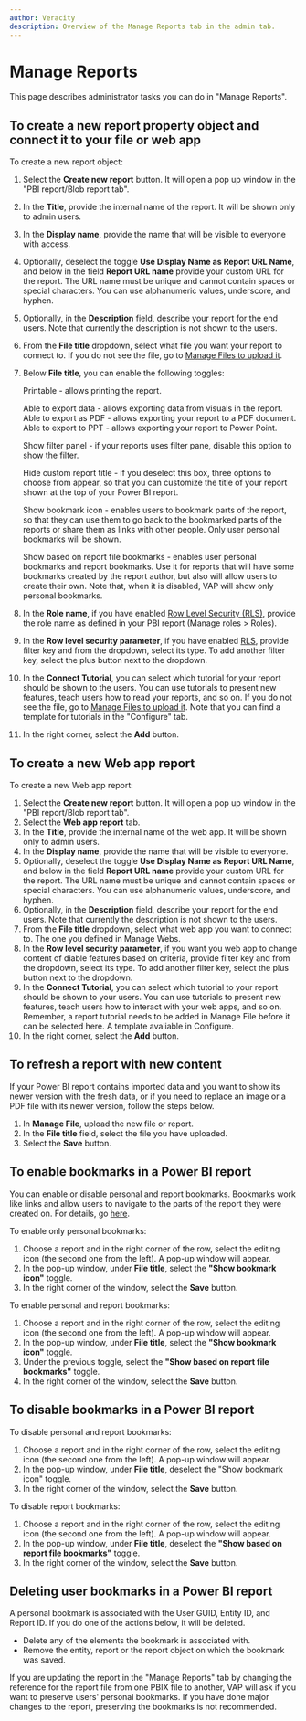 ```yaml
---
author: Veracity
description: Overview of the Manage Reports tab in the admin tab.
---
```


# Manage Reports
This page describes administrator tasks you can do in "Manage Reports".

## To create a new report property object and connect it to your file or web app
To create a new report object:
1. Select the **Create new report** button. It will open a pop up window in the "PBI report/Blob report tab".
2. In the **Title**, provide the internal name of the report. It will be shown only to admin users.
3. In the **Display name**, provide the name that will be visible to everyone with access.
4. Optionally, deselect the toggle **Use Display Name as Report URL Name**, and below in the field **Report URL name** provide your custom URL for the report. The URL name must be unique and cannot contain spaces or special characters. You can use alphanumeric values, underscore, and hyphen.
5. Optionally, in the **Description** field, describe your report for the end users. Note that currently the description is not shown to the users.
6. From the **File title** dropdown, select what file you want your report to connect to. If you do not see the file, go to [Manage Files to upload it](manage-files.md).
7. Below **File title**, you can enable the following toggles:

	Printable - allows printing the report.
	
	Able to export data - allows exporting data from visuals in the report.
	Able to export as PDF  - allows exporting your report to a PDF document.
	Able to export to PPT - allows exporting your report to Power Point.
	
	Show filter panel - if your reports uses filter pane, disable this option to show the filter.
	
	Hide custom report title - if you deselect this box, three options to choose from appear, so that you can customize the title of your report shown at the top of your Power BI report.
	
	Show bookmark icon - enables users to bookmark parts of the report, so that they can use them to go back to the bookmarked parts of the reports or share them as links with other people. Only user personal bookmarks will be shown.
		
	Show based on report file bookmarks - enables user personal bookmarks and report bookmarks. Use it for reports that will have some bookmarks created by the report author, but also will allow users to create their own. Note that, when it is disabled, VAP will show only personal bookmarks.

8. In the **Role name**, if you have enabled [Row Level Security (RLS)](../data.md), provide the role name as defined in your PBI report (Manage roles > Roles).
9. In the **Row level security parameter**, if you have enabled [RLS](../data.md), provide filter key and from the dropdown, select its type. To add another filter key, select the plus button next to the dropdown.
10. In the **Connect Tutorial**, you can select which tutorial for your report should be shown to the users. You can use tutorials to present new features, teach users how to read your reports, and so on. If you do not see the file, go to [Manage Files to upload it](manage-files.md). Note that you can find a template for tutorials in the "Configure" tab.
11. In the right corner, select the **Add** button.

## To create a new Web app report

To create a new Web app report:
1. Select the **Create new report** button. It will open a pop up window in the "PBI report/Blob report tab".
2. Select the **Web app report** tab.
3.  In the **Title**, provide the internal name of the web app. It will be shown only to admin users.
4.  In the **Display name**, provide the name that will be visible to everyone.
5. Optionally, deselect the toggle **Use Display Name as Report URL Name**, and below in the field **Report URL name** provide your custom URL for the report. The URL name must be unique and cannot contain spaces or special characters. You can use alphanumeric values, underscore, and hyphen.
6. Optionally, in the **Description** field, describe your report for the end users. Note that currently the description is not shown to the users.
7. From the **File title** dropdown, select what web app you want to connect to. The one you defined in Manage Webs.
8. In the **Row level security parameter**, if you want you web app to change content of diable features based on criteria, provide filter key and from the dropdown, select its type. To add another filter key, select the plus button next to the dropdown.
9. In the **Connect Tutorial**, you can select which tutorial to your report should be shown to your users. You can use tutorials to present new features, teach users how to interact with your web apps, and so on. Remember, a report tutorial needs to be added in Manage File before it can be selected here. A template avaliable in Configure.
10. In the right corner, select the **Add** button.


## To refresh a report with new content 

If your Power BI report contains imported data and you want to show its newer version with the fresh data, or if you need to replace an image or a PDF file with its newer version, follow the steps below.
1. In **Manage File**, upload the new file or report.
2. In the **File title** field, select the file you have uploaded.
3. Select the **Save** button.


## To enable bookmarks in a Power BI report

You can enable or disable personal and report bookmarks. Bookmarks work like links and allow users to navigate to the parts of the report they were created on. For details, go [here](../reading-reports/bookmarks.md).

To enable only personal bookmarks:
1. Choose a report and in the right corner of the row, select the editing icon (the second one from the left). A pop-up window will appear.
2. In the pop-up window, under **File title**, select the **"Show bookmark icon"** toggle.
3. In the right corner of the window, select the **Save** button.

To enable personal and report bookmarks:
1. Choose a report and in the right corner of the row, select the editing icon (the second one from the left). A pop-up window will appear.
2. In the pop-up window, under **File title**, select the **"Show bookmark icon"** toggle.
3. Under the previous toggle, select the **"Show based on report file bookmarks"** toggle.
4. In the right corner of the window, select the **Save** button.

## To disable bookmarks in a Power BI report

To disable personal and report bookmarks:
1. Choose a report and in the right corner of the row, select the editing icon (the second one from the left). A pop-up window will appear.
2. In the pop-up window, under **File title**, deselect the "Show bookmark icon" toggle.
3. In the right corner of the window, select the **Save** button.

To disable report bookmarks:
1. Choose a report and in the right corner of the row, select the editing icon (the second one from the left). A pop-up window will appear.
2. In the pop-up window, under **File title**, deselect the **"Show based on report file bookmarks"** toggle.
3. In the right corner of the window, select the **Save** button.

## Deleting user bookmarks in a Power BI report

A personal bookmark is associated with the User GUID, Entity ID, and Report ID. If you do one of the actions below, it will be deleted.
* Delete any of the elements the bookmark is associated with.
* Remove the entity, report or the report object on which the bookmark was saved.


If you are updating the report in the "Manage Reports" tab by changing the reference for the report file from one PBIX file to another, VAP will ask if you want to preserve users' personal bookmarks. If you have done major changes to the report, preserving the bookmarks is not recommended.
